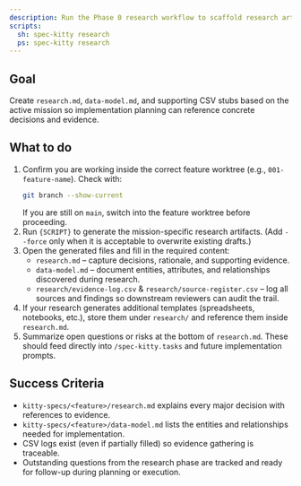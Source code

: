 ```yaml
---
description: Run the Phase 0 research workflow to scaffold research artifacts before task planning.
scripts:
  sh: spec-kitty research
  ps: spec-kitty research
---
```


## Goal

Create `research.md`, `data-model.md`, and supporting CSV stubs based on the active mission so implementation planning can reference concrete decisions and evidence.

## What to do

1. Confirm you are working inside the correct feature worktree (e.g., `001-feature-name`). Check with:
   ```bash
   git branch --show-current
   ```
   If you are still on `main`, switch into the feature worktree before proceeding.
2. Run `{SCRIPT}` to generate the mission-specific research artifacts. (Add `--force` only when it is acceptable to overwrite existing drafts.)
3. Open the generated files and fill in the required content:
   - `research.md` – capture decisions, rationale, and supporting evidence.
   - `data-model.md` – document entities, attributes, and relationships discovered during research.
   - `research/evidence-log.csv` & `research/source-register.csv` – log all sources and findings so downstream reviewers can audit the trail.
4. If your research generates additional templates (spreadsheets, notebooks, etc.), store them under `research/` and reference them inside `research.md`.
5. Summarize open questions or risks at the bottom of `research.md`. These should feed directly into `/spec-kitty.tasks` and future implementation prompts.

## Success Criteria

- `kitty-specs/<feature>/research.md` explains every major decision with references to evidence.
- `kitty-specs/<feature>/data-model.md` lists the entities and relationships needed for implementation.
- CSV logs exist (even if partially filled) so evidence gathering is traceable.
- Outstanding questions from the research phase are tracked and ready for follow-up during planning or execution.
